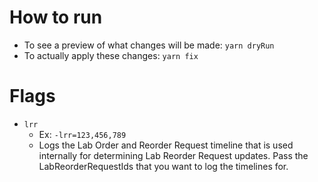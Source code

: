 # How to run
- To see a preview of what changes will be made: `yarn dryRun`
- To actually apply these changes: `yarn fix`

# Flags
- `lrr`
  - Ex: `-lrr=123,456,789`
  - Logs the Lab Order and Reorder Request timeline that is used internally for determining Lab Reorder Request updates. Pass the LabReorderRequestIds that you want to log the timelines for.
